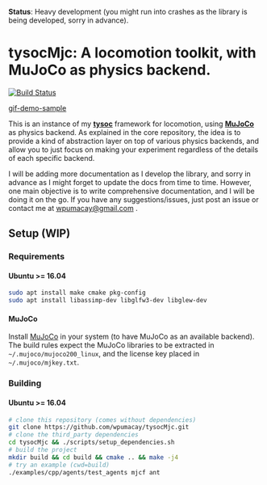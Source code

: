 **Status**: Heavy development (you might run into crashes as the library is being developed, sorry in advance).

# tysocMjc: A locomotion toolkit, with MuJoCo as physics backend.

[![Build Status](https://travis-ci.com/wpumacay/tysocMjc.svg?branch=master)](https://travis-ci.com/wpumacay/tysocMjc)

[gif-demo-sample](https://media.giphy.com/media/ZDEAQSUraLao0fOhHi/giphy.gif)

<!--![intro-1](https://media.giphy.com/media/ZcaynbjABz69Zyj9n9/giphy.gif) -->
<!--![intro-2](https://media.giphy.com/media/loMkXQHDRSeHC8s2dy/giphy.gif) -->
<!--![intro-3](https://media.giphy.com/media/9S1zriY4MMt8LjOoSq/giphy.gif)-->

This is an instance of my [**tysoc**](https://github.com/wpumacay/tysocCore) framework for locomotion, 
using [**MuJoCo**](http://mujoco.org) as physics backend. As explained in the core repository, the idea
is to provide a kind of abstraction layer on top of various physics backends, and allow you to just
focus on making your experiment regardless of the details of each specific backend.

I will be adding more documentation as I develop the library, and sorry in advance as I might forget 
to update the docs from time to time. However, one main objective is to write comprehensive documentation, 
and I will be doing it on the go. If you have any suggestions/issues, just post an issue or contact me 
at wpumacay@gmail.com .

## Setup (WIP)

### Requirements

#### Ubuntu >= 16.04

```bash
sudo apt install make cmake pkg-config
sudo apt install libassimp-dev libglfw3-dev libglew-dev
```

#### MuJoCo

Install [MuJoCo](https://www.roboti.us/index.html) in your system (to have MuJoCo as an available 
backend). The build rules expect the MuJoCo libraries to be extracted in `~/.mujoco/mujoco200_linux`, 
and the license key placed in `~/.mujoco/mjkey.txt`.

### Building

#### Ubuntu >= 16.04

```bash
# clone this repository (comes without dependencies)
git clone https://github.com/wpumacay/tysocMjc.git
# clone the third_party dependencies
cd tysocMjc && ./scripts/setup_dependencies.sh
# build the project
mkdir build && cd build && cmake .. && make -j4
# try an example (cwd=build)
./examples/cpp/agents/test_agents mjcf ant
```